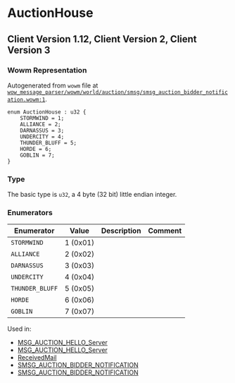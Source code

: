 # AuctionHouse

## Client Version 1.12, Client Version 2, Client Version 3

### Wowm Representation

Autogenerated from `wowm` file at [`wow_message_parser/wowm/world/auction/smsg/smsg_auction_bidder_notification.wowm:1`](https://github.com/gtker/wow_messages/tree/main/wow_message_parser/wowm/world/auction/smsg/smsg_auction_bidder_notification.wowm#L1).

```rust,ignore
enum AuctionHouse : u32 {
    STORMWIND = 1;
    ALLIANCE = 2;
    DARNASSUS = 3;
    UNDERCITY = 4;
    THUNDER_BLUFF = 5;
    HORDE = 6;
    GOBLIN = 7;
}
```
### Type
The basic type is `u32`, a 4 byte (32 bit) little endian integer.
### Enumerators
| Enumerator | Value  | Description | Comment |
| --------- | -------- | ----------- | ------- |
| `STORMWIND` | 1 (0x01) |  |  |
| `ALLIANCE` | 2 (0x02) |  |  |
| `DARNASSUS` | 3 (0x03) |  |  |
| `UNDERCITY` | 4 (0x04) |  |  |
| `THUNDER_BLUFF` | 5 (0x05) |  |  |
| `HORDE` | 6 (0x06) |  |  |
| `GOBLIN` | 7 (0x07) |  |  |

Used in:
* [MSG_AUCTION_HELLO_Server](msg_auction_hello_server.md)
* [MSG_AUCTION_HELLO_Server](msg_auction_hello_server.md)
* [ReceivedMail](receivedmail.md)
* [SMSG_AUCTION_BIDDER_NOTIFICATION](smsg_auction_bidder_notification.md)
* [SMSG_AUCTION_BIDDER_NOTIFICATION](smsg_auction_bidder_notification.md)

